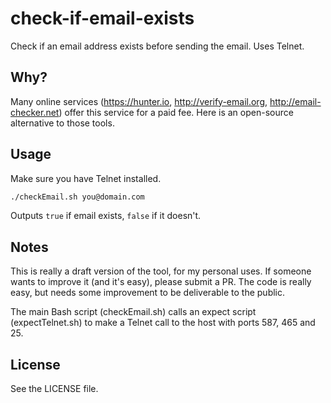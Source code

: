 # check-if-email-exists

Check if an email address exists before sending the email. Uses Telnet.

## Why?

Many online services (https://hunter.io, http://verify-email.org, http://email-checker.net) offer this service for a paid fee. Here is an open-source alternative to those tools.

## Usage

Make sure you have Telnet installed.

```bash
./checkEmail.sh you@domain.com
```

Outputs `true` if email exists, `false` if it doesn't.

## Notes

This is really a draft version of the tool, for my personal uses. If someone wants to improve it (and it's easy), please submit a PR. The code is really easy, but needs some improvement to be deliverable to the public.

The main Bash script (checkEmail.sh) calls an expect script (expectTelnet.sh) to make a Telnet call to the host with ports 587, 465 and 25.

## License

See the LICENSE file.
